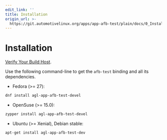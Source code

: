 ```yaml
---
edit_link: ''
title: Installation
origin_url: >-
  https://git.automotivelinux.org/apps/app-afb-test/plain/docs/0_Installation.md?h=guppy
---
```


<!-- WARNING: This file is generated by fetch_docs.js using /home/boron/Documents/AGL/docs-webtemplate/site/_data/tocs/apis_services/guppy/app-afb-test-developer-guides-api-services-book.yml -->

# Installation

[Verify Your Build Host](../../../devguides/reference/1-verify-build-host.html).

Use the following command-line to get the `afb-test` binding and all its
dependencies.

* Fedora (>= 27):

```bash
dnf install agl-app-afb-test-devel
```

* OpenSuse (>= 15.0):

```bash
zypper install agl-app-afb-test-devel
```

* Ubuntu (>= Xenial), Debian stable:

```bash
apt-get install agl-app-afb-test-dev
```
